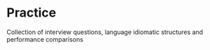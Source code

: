 # Practice
Collection of interview questions, language idiomatic structures and performance comparisons
